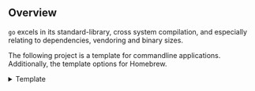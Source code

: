 <!-- {{ $.source.start }} -->

## Overview

`go` excels in its standard-library, cross system compilation, and especially relating to dependencies, vendoring and binary sizes.

The following project is a template for commandline applications. Additionally, the template options for Homebrew.

<details>
<summary>Template</summary>

<!-- {{ $.source.end }} -->

<!-- {{ $.content.start }} -->

# {{ $.content["title"] }}

> [!CAUTION]
> The following repository is in very early stages of development and is not ready for use. *The **Caution** banner will be removed when generally available*.

## Getting Started

### Installing

```bash
brew tap {{ default $.content["homebrew-taps"] "polyium/homebrew-taps" }}

brew install {{ default $.content["executable"] "template-go-cli" }}
```

###### Upgrading

```bash
brew update && brew upgrade {{ default $.content["executable"] "template-go-cli" }}
```

###### Reinstalling

```bash
brew update
brew uninstall --cask {{ default $.content["executable"] "template-go-cli" }}
brew install {{ default $.content["executable"] "template-go-cli" }}
```

## Usage

```bash
template-go-cli --help
```

## Contributions

See the [**Contributing Guide**](./CONTRIBUTING.md) for additional details on getting started.

<!-- {{ $.content.end }} -->

</details>
